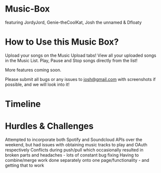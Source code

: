 # Music-Box
featuring JordyJord, Genie-theCoolKat, Josh the unnamed & Dfloaty

# How to Use this Music Box?

Upload your songs on the Music Upload tabs!
View all your uploaded songs in the Music List.
Play, Pause and Stop songs directly from the list!

More features coming soon.

Please submit all bugs or any issues to josh@gmail.com with screenshots if possible, and we will look into it!

# Timeline


# Hurdles & Challenges
Attempted to incorporate both Spotify and Soundcloud APIs over the weekend, but had issues with obtaining music tracks to play and OAuth respectively
Conflicts during push/pull which occasionally resulted in broken parts and headaches - lots of constant bug fixing
Having to combine/merge work done separately onto one page/functionality - and getting that to work 


